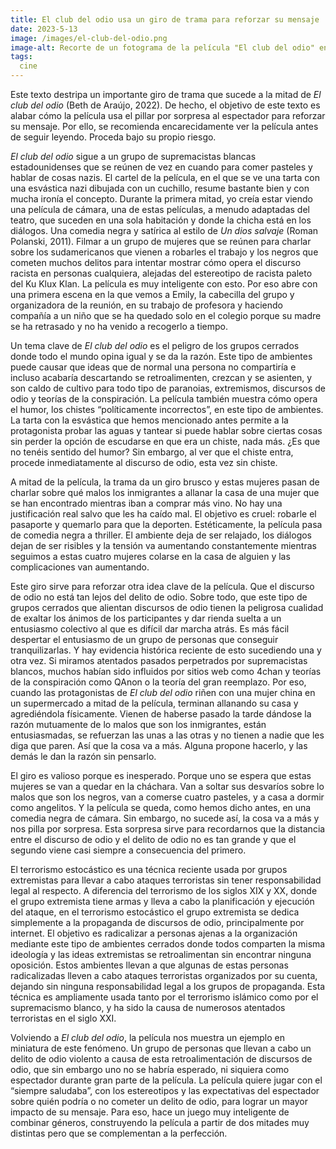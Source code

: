 ```yaml
---
title: El club del odio usa un giro de trama para reforzar su mensaje
date: 2023-5-13
image: /images/el-club-del-odio.png
image-alt: Recorte de un fotograma de la película "El club del odio" en el que se ve una tarta con una esvástica dibujada con mermelada.
tags:
  cine
---
```

Este texto destripa un importante giro de trama que sucede a la mitad de *El club del odio* (Beth de Araújo, 2022). De hecho, el objetivo de este texto es alabar cómo la película usa el pillar por sorpresa al espectador para reforzar su mensaje. Por ello, se recomienda encarecidamente ver la película antes de seguir leyendo. Proceda bajo su propio riesgo.

*El club del odio* sigue a un grupo de supremacistas blancas estadounidenses que se reúnen de vez en cuando para comer pasteles y hablar de cosas nazis. El cartel de la película, en el que se ve una tarta con una esvástica nazi dibujada con un cuchillo, resume bastante bien y con mucha ironía el concepto. Durante la primera mitad, yo creía estar viendo una película de cámara, una de estas películas, a menudo adaptadas del teatro, que suceden en una sola habitación y donde la chicha está en los diálogos. Una comedia negra y satírica al estilo de *Un dios salvaje* (Roman Polanski, 2011). Filmar a un grupo de mujeres que se reúnen para charlar sobre los sudamericanos que vienen a robarles el trabajo y los negros que cometen muchos delitos para intentar mostrar cómo opera el discurso racista en personas cualquiera, alejadas del estereotipo de racista paleto del Ku Klux Klan. La película es muy inteligente con esto. Por eso abre con una primera escena en la que vemos a Emily, la cabecilla del grupo y organizadora de la reunión, en su trabajo de profesora y haciendo compañía a un niño que se ha quedado solo en el colegio porque su madre se ha retrasado y no ha venido a recogerlo a tiempo.

Un tema clave de *El club del odio* es el peligro de los grupos cerrados donde todo el mundo opina igual y se da la razón. Este tipo de ambientes puede causar que ideas que de normal una persona no compartiría e incluso acabaría descartando se retroalimenten, crezcan y se asienten, y son caldo de cultivo para todo tipo de paranoias, extremismos, discursos de odio y teorías de la conspiración. La película también muestra cómo opera el humor, los chistes “políticamente incorrectos”, en este tipo de ambientes. La tarta con la esvástica que hemos mencionado antes permite a la protagonista probar las aguas y tantear si puede hablar sobre ciertas cosas sin perder la opción de escudarse en que era un chiste, nada más. ¿Es que no tenéis sentido del humor? Sin embargo, al ver que el chiste entra, procede inmediatamente al discurso de odio, esta vez sin chiste.

A mitad de la película, la trama da un giro brusco y estas mujeres pasan de charlar sobre qué malos los inmigrantes a allanar la casa de una mujer que se han encontrado mientras iban a comprar más vino. No hay una justificación real salvo que les ha caído mal. El objetivo es cruel: robarle el pasaporte y quemarlo para que la deporten. Estéticamente, la película pasa de comedia negra a thriller. El ambiente deja de ser relajado, los diálogos dejan de ser risibles y la tensión va aumentando constantemente mientras seguimos a estas cuatro mujeres colarse en la casa de alguien y las complicaciones van aumentando.

Este giro sirve para reforzar otra idea clave de la película. Que el discurso de odio no está tan lejos del delito de odio. Sobre todo, que este tipo de grupos cerrados que alientan discursos de odio tienen la peligrosa cualidad de exaltar los ánimos de los participantes y dar rienda suelta a un entusiasmo colectivo al que es difícil dar marcha atrás. Es más fácil despertar el entusiasmo de un grupo de personas que conseguir tranquilizarlas. Y hay evidencia histórica reciente de esto sucediendo una y otra vez. Si miramos atentados pasados perpetrados por supremacistas blancos, muchos habían sido influidos por sitios web como 4chan y teorías de la conspiración como QAnon o la teoría del gran reemplazo. Por eso, cuando las protagonistas de *El club del odio* riñen con una mujer china en un supermercado a mitad de la película, terminan allanando su casa y agrediéndola físicamente. Vienen de haberse pasado la tarde dándose la razón mutuamente de lo malos que son los inmigrantes, están entusiasmadas, se refuerzan las unas a las otras y no tienen a nadie que les diga que paren. Así que la cosa va a más. Alguna propone hacerlo, y las demás le dan la razón sin pensarlo.

El giro es valioso porque es inesperado. Porque uno se espera que estas mujeres se van a quedar en la cháchara. Van a soltar sus desvaríos sobre lo malos que son los negros, van a comerse cuatro pasteles, y a casa a dormir como angelitos. Y la película se queda, como hemos dicho antes, en una comedia negra de cámara. Sin embargo, no sucede así, la cosa va a más y nos pilla por sorpresa. Esta sorpresa sirve para recordarnos que la distancia entre el discurso de odio y el delito de odio no es tan grande y que el segundo viene casi siempre a consecuencia del primero.

El terrorismo estocástico es una técnica reciente usada por grupos extremistas para llevar a cabo ataques terroristas sin tener responsabilidad legal al respecto. A diferencia del terrorismo de los siglos XIX y XX, donde el grupo extremista tiene armas y lleva a cabo la planificación y ejecución del ataque, en el terrorismo estocástico el grupo extremista se dedica simplemente a la propaganda de discursos de odio, principalmente por internet. El objetivo es radicalizar a personas ajenas a la organización mediante este tipo de ambientes cerrados donde todos comparten la misma ideología y las ideas extremistas se retroalimentan sin encontrar ninguna oposición. Estos ambientes llevan a que algunas de estas personas radicalizadas lleven a cabo ataques terroristas organizados por su cuenta, dejando sin ninguna responsabilidad legal a los grupos de propaganda. Esta técnica es ampliamente usada tanto por el terrorismo islámico como por el supremacismo blanco, y ha sido la causa de numerosos atentados terroristas en el siglo XXI.

Volviendo a *El club del odio*, la película nos muestra un ejemplo en miniatura de este fenómeno. Un grupo de personas que llevan a cabo un delito de odio violento a causa de esta retroalimentación de discursos de odio, que sin embargo uno no se habría esperado, ni siquiera como espectador durante gran parte de la película. La película quiere jugar con el “siempre saludaba”, con los estereotipos y las expectativas del espectador sobre quién podría o no cometer un delito de odio, para lograr un mayor impacto de su mensaje. Para eso, hace un juego muy inteligente de combinar géneros, construyendo la película a partir de dos mitades muy distintas pero que se complementan a la perfección.
